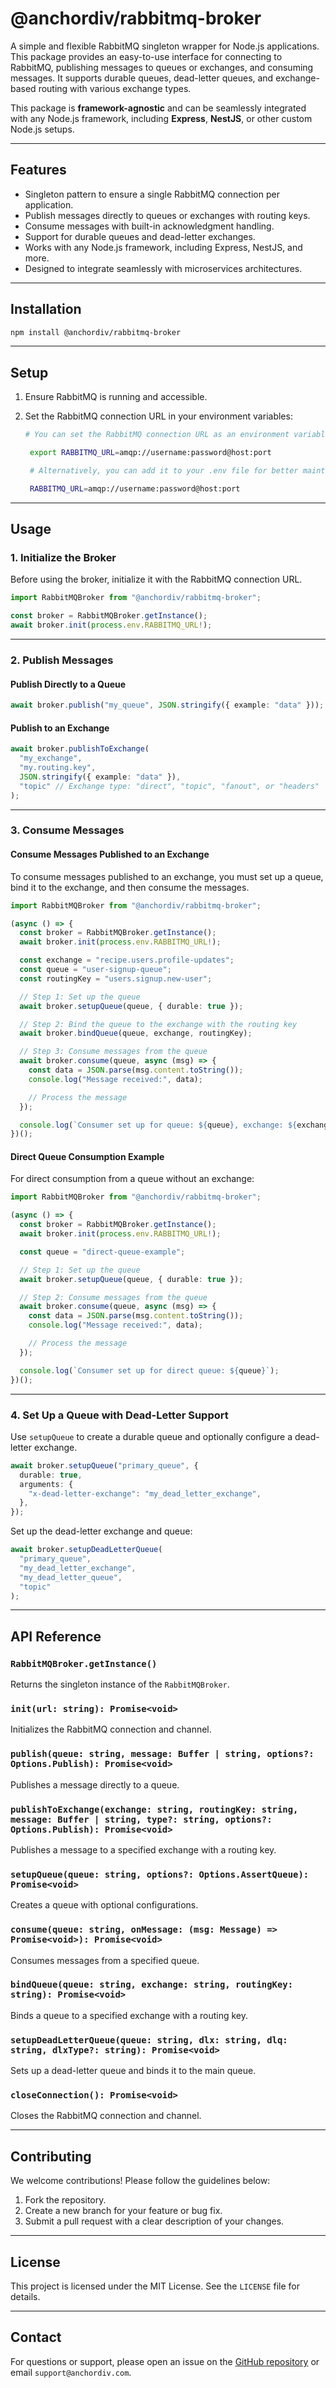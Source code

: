 
# @anchordiv/rabbitmq-broker

A simple and flexible RabbitMQ singleton wrapper for Node.js applications. This package provides an easy-to-use interface for connecting to RabbitMQ, publishing messages to queues or exchanges, and consuming messages. It supports durable queues, dead-letter queues, and exchange-based routing with various exchange types.

This package is **framework-agnostic** and can be seamlessly integrated with any Node.js framework, including **Express**, **NestJS**, or other custom Node.js setups.

---

## Features

- Singleton pattern to ensure a single RabbitMQ connection per application.
- Publish messages directly to queues or exchanges with routing keys.
- Consume messages with built-in acknowledgment handling.
- Support for durable queues and dead-letter exchanges.
- Works with any Node.js framework, including Express, NestJS, and more.
- Designed to integrate seamlessly with microservices architectures.

---

## Installation

```bash
npm install @anchordiv/rabbitmq-broker
```

---

## Setup

1. Ensure RabbitMQ is running and accessible.
2. Set the RabbitMQ connection URL in your environment variables:

   ```bash
   # You can set the RabbitMQ connection URL as an environment variable:

    export RABBITMQ_URL=amqp://username:password@host:port

    # Alternatively, you can add it to your .env file for better maintainability

    RABBITMQ_URL=amqp://username:password@host:port
   ```

---

## Usage

### 1. Initialize the Broker

Before using the broker, initialize it with the RabbitMQ connection URL.

```typescript
import RabbitMQBroker from "@anchordiv/rabbitmq-broker";

const broker = RabbitMQBroker.getInstance();
await broker.init(process.env.RABBITMQ_URL!);
```

---

### 2. Publish Messages

#### Publish Directly to a Queue

```typescript
await broker.publish("my_queue", JSON.stringify({ example: "data" }));
```

#### Publish to an Exchange

```typescript
await broker.publishToExchange(
  "my_exchange",
  "my.routing.key",
  JSON.stringify({ example: "data" }),
  "topic" // Exchange type: "direct", "topic", "fanout", or "headers"
);
```

---

### 3. Consume Messages

#### Consume Messages Published to an Exchange

To consume messages published to an exchange, you must set up a queue, bind it to the exchange, and then consume the messages.

```typescript
import RabbitMQBroker from "@anchordiv/rabbitmq-broker";

(async () => {
  const broker = RabbitMQBroker.getInstance();
  await broker.init(process.env.RABBITMQ_URL!);

  const exchange = "recipe.users.profile-updates";
  const queue = "user-signup-queue";
  const routingKey = "users.signup.new-user";

  // Step 1: Set up the queue
  await broker.setupQueue(queue, { durable: true });

  // Step 2: Bind the queue to the exchange with the routing key
  await broker.bindQueue(queue, exchange, routingKey);

  // Step 3: Consume messages from the queue
  await broker.consume(queue, async (msg) => {
    const data = JSON.parse(msg.content.toString());
    console.log("Message received:", data);

    // Process the message
  });

  console.log(`Consumer set up for queue: ${queue}, exchange: ${exchange}, routingKey: ${routingKey}`);
})();
```

#### Direct Queue Consumption Example

For direct consumption from a queue without an exchange:

```typescript
import RabbitMQBroker from "@anchordiv/rabbitmq-broker";

(async () => {
  const broker = RabbitMQBroker.getInstance();
  await broker.init(process.env.RABBITMQ_URL!);

  const queue = "direct-queue-example";

  // Step 1: Set up the queue
  await broker.setupQueue(queue, { durable: true });

  // Step 2: Consume messages from the queue
  await broker.consume(queue, async (msg) => {
    const data = JSON.parse(msg.content.toString());
    console.log("Message received:", data);

    // Process the message
  });

  console.log(`Consumer set up for direct queue: ${queue}`);
})();
```

---

### 4. Set Up a Queue with Dead-Letter Support

Use `setupQueue` to create a durable queue and optionally configure a dead-letter exchange.

```typescript
await broker.setupQueue("primary_queue", {
  durable: true,
  arguments: {
    "x-dead-letter-exchange": "my_dead_letter_exchange",
  },
});
```

Set up the dead-letter exchange and queue:

```typescript
await broker.setupDeadLetterQueue(
  "primary_queue",
  "my_dead_letter_exchange",
  "my_dead_letter_queue",
  "topic"
);
```

---

## API Reference

### `RabbitMQBroker.getInstance()`

Returns the singleton instance of the `RabbitMQBroker`.

### `init(url: string): Promise<void>`

Initializes the RabbitMQ connection and channel.

### `publish(queue: string, message: Buffer | string, options?: Options.Publish): Promise<void>`

Publishes a message directly to a queue.

### `publishToExchange(exchange: string, routingKey: string, message: Buffer | string, type?: string, options?: Options.Publish): Promise<void>`

Publishes a message to a specified exchange with a routing key.

### `setupQueue(queue: string, options?: Options.AssertQueue): Promise<void>`

Creates a queue with optional configurations.

### `consume(queue: string, onMessage: (msg: Message) => Promise<void>): Promise<void>`

Consumes messages from a specified queue.

### `bindQueue(queue: string, exchange: string, routingKey: string): Promise<void>`

Binds a queue to a specified exchange with a routing key.

### `setupDeadLetterQueue(queue: string, dlx: string, dlq: string, dlxType?: string): Promise<void>`

Sets up a dead-letter queue and binds it to the main queue.

### `closeConnection(): Promise<void>`

Closes the RabbitMQ connection and channel.

---

## Contributing

We welcome contributions! Please follow the guidelines below:
1. Fork the repository.
2. Create a new branch for your feature or bug fix.
3. Submit a pull request with a clear description of your changes.

---

## License

This project is licensed under the MIT License. See the `LICENSE` file for details.

---

## Contact

For questions or support, please open an issue on the [GitHub repository](https://github.com/gabeodame/rabbitmq-broker) or email `support@anchordiv.com`.

